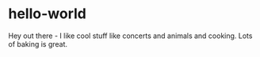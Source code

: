 # hello-world
Hey out there - I like cool stuff like concerts and animals and cooking. Lots of baking is great. 
